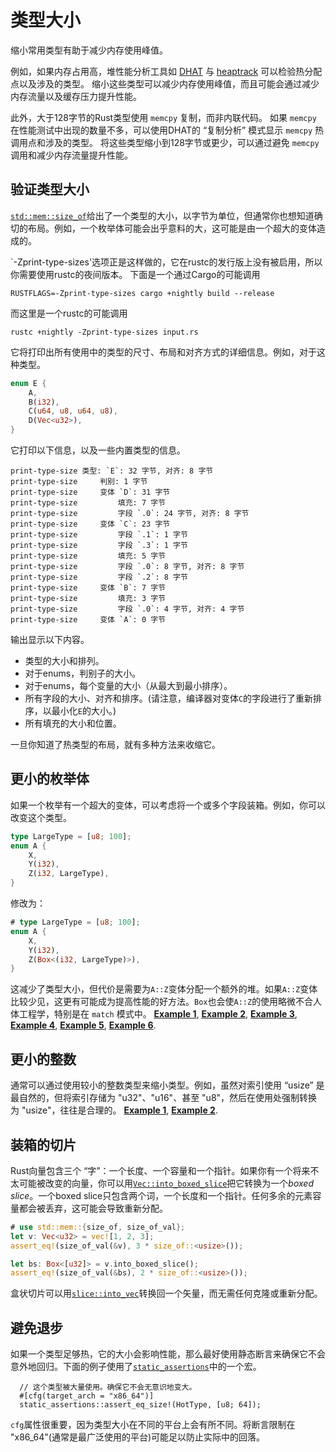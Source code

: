 # 类型大小

缩小常用类型有助于减少内存使用峰值。

例如，如果内存占用高，堆性能分析工具如 [DHAT] 与 [heaptrack] 可以检验热分配点以及涉及的类型。
缩小这些类型可以减少内存使用峰值，而且可能会通过减少内存流量以及缓存压力提升性能。

[DHAT]: https://www.valgrind.org/docs/manual/dh-manual.html
[heaptrack]: https://github.com/KDE/heaptrack

此外，大于128字节的Rust类型使用 `memcpy` 复制，而非内联代码。
如果 `memcpy` 在性能测试中出现的数量不多，可以使用DHAT的 “复制分析” 模式显示 `memcpy` 热调用点和涉及的类型。
将这些类型缩小到128字节或更少，可以通过避免 `memcpy` 调用和减少内存流量提升性能。



## 验证类型大小

[`std::mem::size_of`]给出了一个类型的大小，以字节为单位，但通常你也想知道确切的布局。例如，一个枚举体可能会出乎意料的大，这可能是由一个超大的变体造成的。

[`std::mem::size_of`]: https://doc.rust-lang.org/std/mem/fn.size_of.html

`-Zprint-type-sizes'选项正是这样做的，它在rustc的发行版上没有被启用，所以你需要使用rustc的夜间版本。 下面是一个通过Cargo的可能调用
```text
RUSTFLAGS=-Zprint-type-sizes cargo +nightly build --release
```
而这里是一个rustc的可能调用
```text
rustc +nightly -Zprint-type-sizes input.rs
```
它将打印出所有使用中的类型的尺寸、布局和对齐方式的详细信息。例如，对于这种类型。
```rust
enum E {
    A,
    B(i32),
    C(u64, u8, u64, u8),
    D(Vec<u32>),
}
```
它打印以下信息，以及一些内置类型的信息。
```text
print-type-size 类型: `E`: 32 字节, 对齐: 8 字节
print-type-size     判别: 1 字节
print-type-size     变体 `D`: 31 字节
print-type-size         填充: 7 字节
print-type-size         字段 `.0`: 24 字节, 对齐: 8 字节
print-type-size     变体 `C`: 23 字节
print-type-size         字段 `.1`: 1 字节
print-type-size         字段 `.3`: 1 字节
print-type-size         填充: 5 字节
print-type-size         字段 `.0`: 8 字节, 对齐: 8 字节
print-type-size         字段 `.2`: 8 字节
print-type-size     变体 `B`: 7 字节
print-type-size         填充: 3 字节
print-type-size         字段 `.0`: 4 字节, 对齐: 4 字节
print-type-size     变体 `A`: 0 字节
```
输出显示以下内容。
- 类型的大小和排列。
- 对于enums，判别子的大小。
- 对于enums，每个变量的大小（从最大到最小排序）。
- 所有字段的大小、对齐和排序。(请注意，编译器对变体`C`的字段进行了重新排序，以最小化`E`的大小。)
- 所有填充的大小和位置。

一旦你知道了热类型的布局，就有多种方法来收缩它。

## 更小的枚举体

如果一个枚举有一个超大的变体，可以考虑将一个或多个字段装箱。例如，你可以改变这个类型。
```rust
type LargeType = [u8; 100];
enum A {
    X,
    Y(i32),
    Z(i32, LargeType),
}
```
修改为：
```rust
# type LargeType = [u8; 100];
enum A {
    X,
    Y(i32),
    Z(Box<(i32, LargeType)>),
}
```
这减少了类型大小，但代价是需要为`A::Z`变体分配一个额外的堆。如果`A::Z`变体比较少见，这更有可能成为提高性能的好方法。`Box`也会使`A::Z`的使用略微不合人体工程学，特别是在 `match` 模式中。
[**Example 1**](https://github.com/rust-lang/rust/pull/37445/commits/a920e355ea837a950b484b5791051337cd371f5d),
[**Example 2**](https://github.com/rust-lang/rust/pull/55346/commits/38d9277a77e982e49df07725b62b21c423b6428e),
[**Example 3**](https://github.com/rust-lang/rust/pull/64302/commits/b972ac818c98373b6d045956b049dc34932c41be),
[**Example 4**](https://github.com/rust-lang/rust/pull/64374/commits/2fcd870711ce267c79408ec631f7eba8e0afcdf6),
[**Example 5**](https://github.com/rust-lang/rust/pull/64394/commits/7f0637da5144c7435e88ea3805021882f077d50c),
[**Example 6**](https://github.com/rust-lang/rust/pull/71942/commits/27ae2f0d60d9201133e1f9ec7a04c05c8e55e665).

## 更小的整数

通常可以通过使用较小的整数类型来缩小类型。例如，虽然对索引使用 “usize” 是最自然的，但将索引存储为 "u32"、"u16"、甚至 "u8"，然后在使用处强制转换为 "usize"，往往是合理的。
[**Example 1**](https://github.com/rust-lang/rust/pull/49993/commits/4d34bfd00a57f8a8bdb60ec3f908c5d4256f8a9a),
[**Example 2**](https://github.com/rust-lang/rust/pull/50981/commits/8d0fad5d3832c6c1f14542ea0be038274e454524).

## 装箱的切片

Rust向量包含三个 “字”：一个长度、一个容量和一个指针。如果你有一个将来不太可能被改变的向量，你可以用[`Vec::into_boxed_slice`]把它转换为一个*boxed slice*。一个boxed slice只包含两个词，一个长度和一个指针。任何多余的元素容量都会被丢弃，这可能会导致重新分配。
```rust
# use std::mem::{size_of, size_of_val};
let v: Vec<u32> = vec![1, 2, 3];
assert_eq!(size_of_val(&v), 3 * size_of::<usize>());

let bs: Box<[u32]> = v.into_boxed_slice();
assert_eq!(size_of_val(&bs), 2 * size_of::<usize>());
```
盒状切片可以用[`slice::into_vec`]转换回一个矢量，而无需任何克隆或重新分配。

[`Vec::into_boxed_slice`]: https://doc.rust-lang.org/std/vec/struct.Vec.html#method.into_boxed_slice
[`slice::into_vec`]: https://doc.rust-lang.org/std/primitive.slice.html#method.into_vec

## 避免退步

如果一个类型足够热，它的大小会影响性能，那么最好使用静态断言来确保它不会意外地回归。下面的例子使用了[`static_assertions`]中的一个宏。
```rust,ignore
  // 这个类型被大量使用。确保它不会无意识地变大。
  #[cfg(target_arch = "x86_64")]
  static_assertions::assert_eq_size!(HotType, [u8; 64]);
```
`cfg`属性很重要，因为类型大小在不同的平台上会有所不同。将断言限制在 "x86_64"(通常是最广泛使用的平台)可能足以防止实际中的回落。

[`static_assertions`]: https://crates.io/crates/static_assertions


